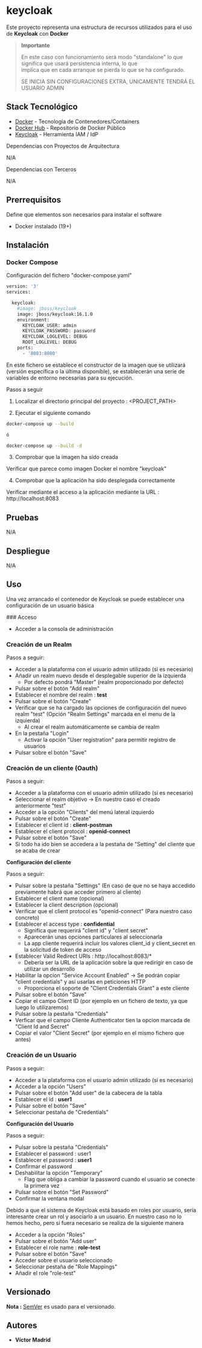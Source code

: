 
# keycloak

Este proyecto representa una estructura de recursos utilizados para el uso de **Keycloak** con **Docker**

>**Importante**
>
>En este caso con funcionamiento será modo "standalone" lo que significa que usará persistencia interna, lo que  
>implica que en cada arranque se pierda lo que se ha configurado.
>
>SE INICIA SIN CONFIGURACIONES EXTRA, UNICAMENTE TENDRÁ EL USUARIO ADMIN





## Stack Tecnológico

* [Docker](https://www.docker.com/) - Tecnología de Contenedores/Containers
* [Docker Hub](https://hub.docker.com/) - Repositorio de Docker Público
* [Keycloak](https://www.keycloak.org/) - Herramienta IAM / IdP

Dependencias con Proyectos de Arquitectura

N/A

Dependencias con Terceros

N/A





## Prerrequisitos

Define que elementos son necesarios para instalar el software

* Docker instalado (19+)





## Instalación

### Docker Compose

Configuración del fichero "docker-compose.yaml"

```bash
version: '3'
services:

  keycloak:
    #image: jboss/keycloak
    image: jboss/keycloak:16.1.0
    environment:
      KEYCLOAK_USER: admin
      KEYCLOAK_PASSWORD: password
      KEYCLOAK_LOGLEVEL: DEBUG
      ROOT_LOGLEVEL: DEBUG
    ports:
      - '8083:8080'
```

En este fichero se establece el constructor de la imagen que se utilizará (versión específica o la última disponible), se establecerán una serie de variables de entorno necesarias para su ejecución.

Pasos a seguir


1. Localizar el directorio principal del proyecto : <PROJECT_PATH>

2. Ejecutar el siguiente comando

```bash
docker-compose up --build

ó

docker-compose up --build -d
```

3. Comprobar que la imagen ha sido creada

Verificar que parece como imagen Docker el nombre "keycloak"

4. Comprobar que la aplicación ha sido desplegada correctamente

Verificar mediante el acceso a la aplicación mediante la URL : http://localhost:8083





## Pruebas

N/A





## Despliegue

N/A





## Uso

Una vez arrancado el contenedor de Keycloak se puede establecer una configuración de un usuario básica



### Acceso

* Acceder a la consola de administración




### Creación de un Realm

Pasos a seguir:

* Acceder a la plataforma con el usuario admin utilizado (si es necesario)
* Añadir un realm nuevo desde el desplegable superior de la izquierda 
  * Por defecto pondrá "Master" (realm proporcionado por defecto)
* Pulsar sobre el botón "Add realm"
* Establecer el nombre del realm : **test**
* Pulsar sobre el botón "Create"
* Verificar que se ha cargado las opciones de configuración del nuevo realm "test" (Opción "Realm Settings" marcada en el menu de la izquierda)
  * Al crear el realm automáticamente se cambia de realm
* En la pestaña "Login"
  * Activar la opción "User registration" para permitir registro de usuarios
* Pulsar sobre el botón "Save"





### Creación de un cliente (Oauth)

Pasos a seguir:

* Acceder a la plataforma con el usuario admin utilizado (si es necesario)
* Seleccionar el realm objetivo -> En nuestro caso el creado anteriormente "test"
* Acceder a la opción "Clients" del menú lateral izquierdo
* Pulsar sobre el botón "Create"
* Establecer el client id : **client-postman**
* Establecer el client protocol : **openid-connect**
* Pulsar sobre el botón "Save"
* Si todo ha ido bien se accedera a la pestaña de "Setting" del cliente que se acaba de crear

**Configuración del cliente**

Pasos a seguir:

* Pulsar sobre la pestaña "Settings" (En caso de que no se haya accedido previamente habrá que acceder primero al cliente)
* Establecer el client name (opcional)
* Establecer la client description (opcional)
* Verificar que el client protocol es "openid-connect" (Para nuestro caso concreto)
* Establecer el access type : **confidential**
  * Significa que requerirá "client id" y "client secret"
  * Aparecerán unas opciones particulares al seleccionarla
  * La app cliente requerirá incluir los valores client_id y client_secret  en la solicitud de token de acceso
* Establecer Valid Redirect URIs : http://localhost:8083/*
  * Debería ser la URL de la aplicación sobre la que redirigir en caso de utilizar un desarrollo
* Habilitar la opcion "Service Account Enabled" -> Se podrán copiar "client credentials" y así usarlas en peticiones HTTP
  * Proporciona el soporte de "Client Credentials Grant" a este cliente
* Pulsar sobre el botón "Save"
* Copiar el campo Client ID (por ejemplo en un fichero de texto, ya que luego lo utilizaremos)
* Pulsar sobre la pestaña "Credentials"
* Verficar que el campo Cliente Authenticator tien la opcion marcada de "Client Id and Secret"
* Copiar el valor "Client Secret" (por ejemplo en el mismo fichero que antes)






### Creación de un Usuario

Pasos a seguir:

* Acceder a la plataforma con el usuario admin utilizado (si es necesario)
* Acceder a la opción "Users"
* Pulsar sobre el botón "Add user" de la cabecera de la tabla
* Establecer el id : **user1**
* Pulsar sobre el botón "Save"
* Seleccionar pestaña de "Credentials"


**Configuración del Usuario**

Pasos a seguir:

* Pulsar sobre la pestaña "Credentials"
* Establecer el password : user1
* Establecer el password : **user1**
* Confirmar el password
* Deshabilitar la opción "Temporary"
  * Flag que obliga a cambiar la password cuando el usuario se conecte la primera vez
* Pulsar sobre el botón "Set Password"
* Confirmar la ventana modal

Debido a que el sistema de Keycloak está basado en roles por usuario, sería interesante crear un rol y asociarlo a un usuario. En nuestro caso no lo hemos hecho, pero si fuera necesario se realiza de la siguiente manera 

* Acceder a la opción "Roles"
* Pulsar sobre el botón "Add user"
* Establecer el role name : **role-test**
* Pulsar sobre el botón "Save"
* Acceder sobre el usuario seleccionado
* Seleccionar pestaña de "Role Mappings"
* Añadir el role "role-test"




## Versionado

**Nota :** [SemVer](http://semver.org/) es usado para el versionado.





## Autores

* **Víctor Madrid**
